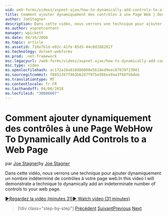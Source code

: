 ```yaml
---
uid: web-forms/videos/aspnet-ajax/how-to-dynamically-add-controls-to-a-web-page
title: Comment ajouter dynamiquement des contrôles à une Page Web | Documents Microsoft
author: JoeStagner
description: Dans cette vidéo, nous verrons une technique pour ajouter dynamiquement un nombre indéterminé de contrôles à votre page web.
ms.author: aspnetcontent
manager: wpickett
ms.date: 04/16/2008
ms.topic: article
ms.assetid: 718e7b1d-e02c-41fe-85d5-44c0d288201f
ms.technology: dotnet-webforms
ms.prod: .net-framework
msc.legacyurl: /web-forms/videos/aspnet-ajax/how-to-dynamically-add-controls-to-a-web-page
msc.type: video
ms.openlocfilehash: ac172a10a018d86008a5618ed9eec87039f23981
ms.sourcegitcommit: f8852267f463b62d7f975e56bea9aa3f68fbbdeb
ms.translationtype: MT
ms.contentlocale: fr-FR
ms.lasthandoff: 04/06/2018
ms.locfileid: "30886607"
---
```

<a name="how-to-dynamically-add-controls-to-a-web-page"></a><span data-ttu-id="9f7c6-103">Comment ajouter dynamiquement des contrôles à une Page Web</span><span class="sxs-lookup"><span data-stu-id="9f7c6-103">How To Dynamically Add Controls to a Web Page</span></span>
====================
<span data-ttu-id="9f7c6-104">par [Joe Stagner](https://github.com/JoeStagner)</span><span class="sxs-lookup"><span data-stu-id="9f7c6-104">by [Joe Stagner](https://github.com/JoeStagner)</span></span>

<span data-ttu-id="9f7c6-105">Dans cette vidéo, nous verrons une technique pour ajouter dynamiquement un nombre indéterminé de contrôles à votre page web.</span><span class="sxs-lookup"><span data-stu-id="9f7c6-105">In this video I will demonstrate a technique to dynamically add an indeterminate number of controls to your web page.</span></span>

[<span data-ttu-id="9f7c6-106">&#9654;Regardez la vidéo (minutes 31)</span><span class="sxs-lookup"><span data-stu-id="9f7c6-106">&#9654; Watch video (31 minutes)</span></span>](https://channel9.msdn.com/Blogs/ASP-NET-Site-Videos/how-to-dynamically-add-controls-to-a-web-page)

> [!div class="step-by-step"]
> <span data-ttu-id="9f7c6-107">[Précédent](how-to-dynamically-change-css-using-the-aspnet-ajax-updatepanel.md)
> [Suivant](set-up-your-development-environment-for-aspnet-35.md)</span><span class="sxs-lookup"><span data-stu-id="9f7c6-107">[Previous](how-to-dynamically-change-css-using-the-aspnet-ajax-updatepanel.md)
[Next](set-up-your-development-environment-for-aspnet-35.md)</span></span>
